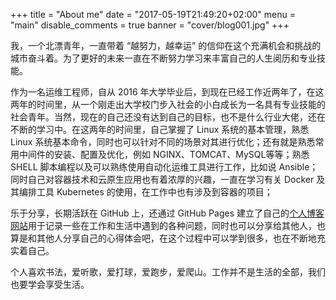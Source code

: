 +++
title = "About me"
date = "2017-05-19T21:49:20+02:00"
menu = "main"
disable_comments = true
banner = "cover/blog001.jpg"
+++

我，一个北漂青年，一直带着 “越努力，越幸运” 的信仰在这个充满机会和挑战的城市奋斗着。为了更好的未来一直在不断努力学习来丰富自己的人生阅历和专业技能。

作为一名运维工程师，自从 2016 年大学毕业后，到现在已经工作近两年了，在这两年的时间里，从一个刚走出大学校门步入社会的小白成长为一名具有专业技能的社会青年。当然，现在的自己还没有达到自己的目标，也不是什么行业大佬，还在不断的学习中。在这两年的时间里，自己掌握了 Linux 系统的基本管理，熟悉 Linux 系统基本命令，同时也可以针对不同的场景对其进行优化；还有就是熟悉常用中间件的安装、配置及优化，例如 NGINX、TOMCAT、MySQL等等；熟悉 SHELL 脚本编程以及可以熟练使用自动化运维工具进行工作，比如说 Ansible；同时自己对容器技术和云原生应用也有着浓厚的兴趣，一直在学习有关 Docker 及其编排工具 Kubernetes 的使用，在工作中也有涉及到容器的项目；

乐于分享，长期活跃在 GitHub 上，还通过 GitHub Pages 建立了自己的[个人博客网站](https://yeaheo.com)用于记录一些在工作和生活中遇到的各种问题，同时也可以分享给其他人，也算是和其他人分享自己的心得体会吧，在这个过程中可以学到很多，也在不断地充实着自己。

个人喜欢书法，爱听歌，爱打球，爱跑步，爱爬山。工作并不是生活的全部，我们也要学会享受生活。
